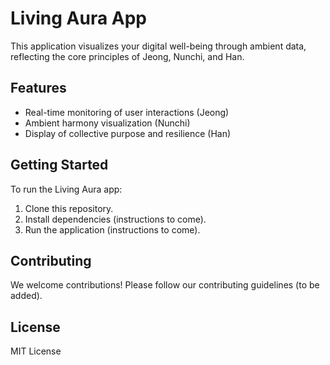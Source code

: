 # Living Aura App

This application visualizes your digital well-being through ambient data, reflecting the core principles of Jeong, Nunchi, and Han.

## Features

-   Real-time monitoring of user interactions (Jeong)
-   Ambient harmony visualization (Nunchi)
-   Display of collective purpose and resilience (Han)

## Getting Started

To run the Living Aura app:

1.  Clone this repository.
2.  Install dependencies (instructions to come).
3.  Run the application (instructions to come).

## Contributing

We welcome contributions! Please follow our contributing guidelines (to be added).

## License

MIT License
